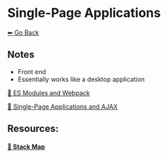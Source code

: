 # Single-Page Applications
[⬅ Go Back](/week3.md)

## Notes
- Front end 
- Essentially works like a desktop application

[🔗 ES Modules and Webpack](./es-modules.md)

[🔗 Single-Page Applications and AJAX](./ajax.md)


## Resources:

#### [🔗 **Stack Map**](https://fullstackacademy.github.io/stack-map/)
